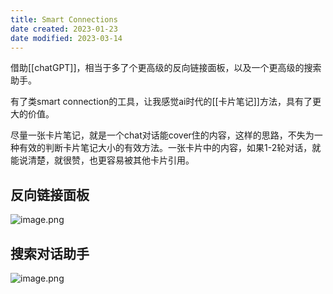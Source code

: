 ```yaml
---
title: Smart Connections
date created: 2023-01-23
date modified: 2023-03-14
---
```


借助[[chatGPT]]，相当于多了个更高级的反向链接面板，以及一个更高级的搜索助手。

有了类smart connection的工具，让我感觉ai时代的[[卡片笔记]]方法，具有了更大的价值。

尽量一张卡片笔记，就是一个chat对话能cover住的内容，这样的思路，不失为一种有效的判断卡片笔记大小的有效方法。一张卡片中的内容，如果1-2轮对话，就能说清楚，就很赞，也更容易被其他卡片引用。


## 反向链接面板

![image.png](https://img.oldwinter.top/202303271811155.png)


## 搜索对话助手
![image.png](https://img.oldwinter.top/202303271810830.png)



